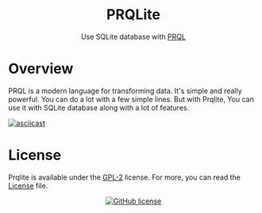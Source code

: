 <div align="center">
    <h1>PRQLite</h1>
    <p>Use SQLite database with <a href="https://github.com/prql/prql">PRQL</a></p>
</div>

# Overview
PRQL is a modern language for transforming data. It's simple and really powerful. You can do a lot with a few simple lines. But with Prqlite, You can use it with SQLite database along with a lot of features.

[![asciicast](https://asciinema.org/a/604334.svg)](https://asciinema.org/a/604334)

# License
Prqlite is available under the [GPL-2](https://www.gnu.org/licenses/old-licenses/gpl-2.0.en.html) license.
For more, you can read the [License](LICENSE) file.

<div align="center">

[![GitHub license](https://img.shields.io/github/license/Hulxv/vnstat-server?style=for-the-badge)](LICENSE)

</div>